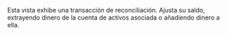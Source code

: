 Esta vista exhibe una transacción de reconciliación. Ajusta su saldo, extrayendo dinero de la cuenta de activos asociada o añadiendo dinero a ella.